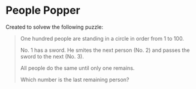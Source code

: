 # People Popper

Created to solvew the following puzzle:

> One hundred people are standing in a circle in order from 1 to 100.
> 
> No. 1 has a sword. He smites the next person (No. 2) and passes the sword to the next (No. 3).
> 
> All people do the same until only one remains.
> 
> Which number is the last remaining person?
